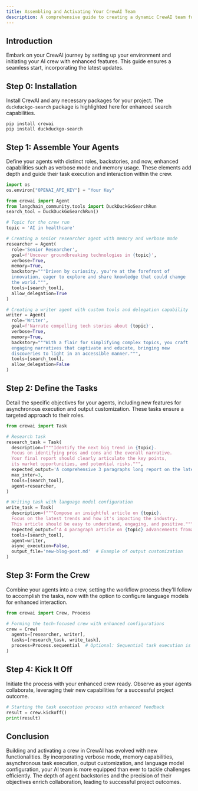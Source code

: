 ```yaml
---
title: Assembling and Activating Your CrewAI Team
description: A comprehensive guide to creating a dynamic CrewAI team for your projects, with updated functionalities including verbose mode, memory capabilities, and more.
---
```


## Introduction
Embark on your CrewAI journey by setting up your environment and initiating your AI crew with enhanced features. This guide ensures a seamless start, incorporating the latest updates.

## Step 0: Installation
Install CrewAI and any necessary packages for your project. The `duckduckgo-search` package is highlighted here for enhanced search capabilities.

```shell
pip install crewai
pip install duckduckgo-search
```

## Step 1: Assemble Your Agents
Define your agents with distinct roles, backstories, and now, enhanced capabilities such as verbose mode and memory usage. These elements add depth and guide their task execution and interaction within the crew.

```python
import os
os.environ["OPENAI_API_KEY"] = "Your Key"

from crewai import Agent
from langchain_community.tools import DuckDuckGoSearchRun
search_tool = DuckDuckGoSearchRun()

# Topic for the crew run
topic = 'AI in healthcare'

# Creating a senior researcher agent with memory and verbose mode
researcher = Agent(
  role='Senior Researcher',
  goal=f'Uncover groundbreaking technologies in {topic}',
  verbose=True,
  memory=True,
  backstory="""Driven by curiosity, you're at the forefront of
  innovation, eager to explore and share knowledge that could change
  the world.""",
  tools=[search_tool],
  allow_delegation=True
)

# Creating a writer agent with custom tools and delegation capability
writer = Agent(
  role='Writer',
  goal=f'Narrate compelling tech stories about {topic}',
  verbose=True,
  memory=True,
  backstory="""With a flair for simplifying complex topics, you craft
  engaging narratives that captivate and educate, bringing new
  discoveries to light in an accessible manner.""",
  tools=[search_tool],
  allow_delegation=False
)
```

## Step 2: Define the Tasks
Detail the specific objectives for your agents, including new features for asynchronous execution and output customization. These tasks ensure a targeted approach to their roles.

```python
from crewai import Task

# Research task
research_task = Task(
  description=f"""Identify the next big trend in {topic}.
  Focus on identifying pros and cons and the overall narrative.
  Your final report should clearly articulate the key points,
  its market opportunities, and potential risks.""",
  expected_output='A comprehensive 3 paragraphs long report on the latest AI trends.',
  max_inter=3,
  tools=[search_tool],
  agent=researcher,
)

# Writing task with language model configuration
write_task = Task(
  description=f"""Compose an insightful article on {topic}.
  Focus on the latest trends and how it's impacting the industry.
  This article should be easy to understand, engaging, and positive.""",
  expected_output=f'A 4 paragraph article on {topic} advancements fromated as markdown.',
  tools=[search_tool],
  agent=writer,
  async_execution=False,
  output_file='new-blog-post.md'  # Example of output customization
)
```

## Step 3: Form the Crew
Combine your agents into a crew, setting the workflow process they'll follow to accomplish the tasks, now with the option to configure language models for enhanced interaction.

```python
from crewai import Crew, Process

# Forming the tech-focused crew with enhanced configurations
crew = Crew(
  agents=[researcher, writer],
  tasks=[research_task, write_task],
  process=Process.sequential  # Optional: Sequential task execution is default
)
```

## Step 4: Kick It Off
Initiate the process with your enhanced crew ready. Observe as your agents collaborate, leveraging their new capabilities for a successful project outcome.

```python
# Starting the task execution process with enhanced feedback
result = crew.kickoff()
print(result)
```

## Conclusion
Building and activating a crew in CrewAI has evolved with new functionalities. By incorporating verbose mode, memory capabilities, asynchronous task execution, output customization, and language model configuration, your AI team is more equipped than ever to tackle challenges efficiently. The depth of agent backstories and the precision of their objectives enrich collaboration, leading to successful project outcomes.
